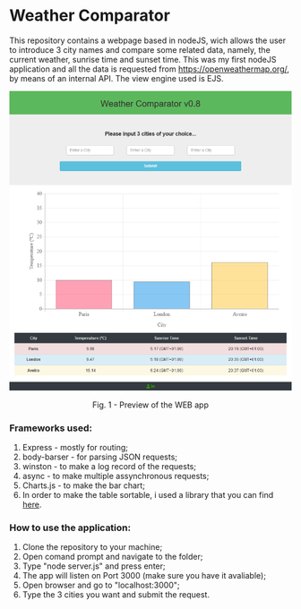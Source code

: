 # Weather Comparator

This repository contains a webpage based in nodeJS, wich allows the user to introduce 3 city names and compare some related data, namely, the current weather, sunrise time and sunset time.
This was my first nodeJS application and all the data is requested from https://openweathermap.org/, by means of an internal API. The view engine used is EJS.

<p align="center">
<img src="preview3.PNG" width="600px">
 <figcaption> <p align="center">Fig. 1 - Preview of the WEB app </p></figcaption>
 </p>


### Frameworks used:
1. Express - mostly for routing;
2. body-barser - for parsing JSON requests;
3. winston - to make a log record of the requests;
4. async - to make multiple assynchronous requests;
5. Charts.js - to make the bar chart;
6. In order to make the table sortable, i used a library that you can find [here](https://www.kryogenix.org/code/browser/sorttable/).

### How to use the application:
1. Clone the repository to your machine;
2. Open comand prompt and navigate to the folder;
3. Type "node server.js" and press enter;
4. The app will listen on Port 3000 (make sure you have it avaliable);
5. Open browser and go to "localhost:3000";
6. Type the 3 cities you want and submit the request.
